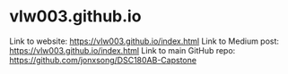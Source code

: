 # vlw003.github.io
Link to website: https://vlw003.github.io/index.html
Link to Medium post: https://vlw003.github.io/index.html
Link to main GitHub repo: https://github.com/jonxsong/DSC180AB-Capstone
